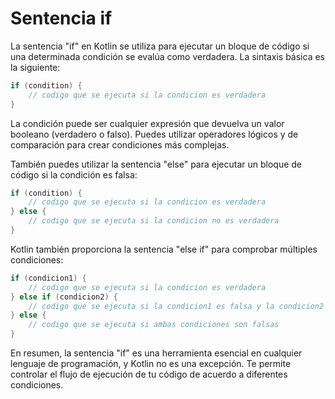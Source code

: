 # Sentencia if

La sentencia "if" en Kotlin se utiliza para ejecutar un bloque de código si una determinada condición se evalúa como verdadera. La sintaxis básica es la siguiente:

```kotlin
if (condition) {
    // codigo que se ejecuta si la condicion es verdadera
}
```

La condición puede ser cualquier expresión que devuelva un valor booleano (verdadero o falso). Puedes utilizar operadores lógicos y de comparación para crear condiciones más complejas.

También puedes utilizar la sentencia "else" para ejecutar un bloque de código si la condición es falsa:

```kotlin
if (condition) {
    // codigo que se ejecuta si la condicion es verdadera
} else {
    // codigo que se ejecuta si la condicion no es verdadera
}
```

Kotlin también proporciona la sentencia "else if" para comprobar múltiples condiciones:

```kotlin
if (condicion1) {
    // codigo que se ejecuta si la condicion es verdadera
} else if (condicion2) {
    // codigo que se ejecuta si la condicion1 es falsa y la condicion2 es verdadera
} else {
    // codigo que se ejecuta si ambas condiciones son falsas
}
```

En resumen, la sentencia "if" es una herramienta esencial en cualquier lenguaje de programación, y Kotlin no es una excepción. Te permite controlar el flujo de ejecución de tu código de acuerdo a diferentes condiciones.